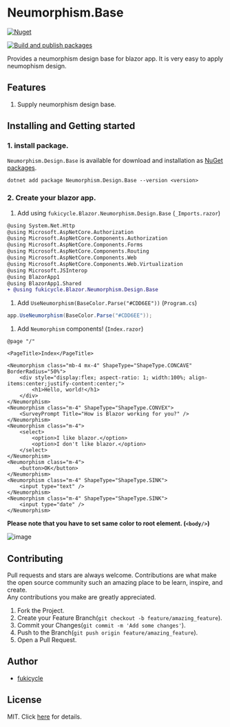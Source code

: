 # Neumorphism.Base
[![Nuget](https://img.shields.io/nuget/v/Neumorphism.Design.Base.svg)](https://www.nuget.org/packages/Neumorphism.Design.Base)

[![Build and publish packages](https://github.com/fukicycle/neumorphism.design.base/actions/workflows/production.yml/badge.svg)](https://github.com/fukicycle/neumorphism.design.base/actions/workflows/production.yml)

Provides a neumorphism design base for blazor app. It is very easy to apply neumophism design.

## Features
1. Supply neumorphism design base.

## Installing and Getting started
### 1. install package.
`Neumorphism.Design.Base` is available for download and installation as [NuGet packages](https://www.nuget.org/packages/Neumorphism.Design.Base).
```
dotnet add package Neumorphism.Design.Base --version <version>
```

### 2. Create your blazor app.
1. Add using `fukicycle.Blazor.Neumorphism.Design.Base` (`_Imports.razor`)
```diff
@using System.Net.Http
@using Microsoft.AspNetCore.Authorization
@using Microsoft.AspNetCore.Components.Authorization
@using Microsoft.AspNetCore.Components.Forms
@using Microsoft.AspNetCore.Components.Routing
@using Microsoft.AspNetCore.Components.Web
@using Microsoft.AspNetCore.Components.Web.Virtualization
@using Microsoft.JSInterop
@using BlazorApp1
@using BlazorApp1.Shared
+ @using fukicycle.Blazor.Neumorphism.Design.Base
```
1. Add `UseNeumorphism(BaseColor.Parse("#CDD6EE"))` (`Program.cs`)
```csharp
app.UseNeumorphism(BaseColor.Parse("#CDD6EE"));
```
1. Add `Neumorphism` components! (`Index.razor`)
```razor
@page "/"

<PageTitle>Index</PageTitle>

<Neumorphism class="mb-4 mx-4" ShapeType="ShapeType.CONCAVE" BorderRadius="50%">
    <div style="display:flex; aspect-ratio: 1; width:100%; align-items:center;justify-content:center;">
        <h1>Hello, world!</h1>
    </div>
</Neumorphism>
<Neumorphism class="m-4" ShapeType="ShapeType.CONVEX">
    <SurveyPrompt Title="How is Blazor working for you?" />
</Neumorphism>
<Neumorphism class="m-4">
    <select>
        <option>I like blazor.</option>
        <option>I don't like blazor.</option>
    </select>
</Neumorphism>
<Neumorphism class="m-4">
    <button>OK</button>
</Neumorphism>
<Neumorphism class="m-4" ShapeType="ShapeType.SINK">
    <input type="text" />
</Neumorphism>
<Neumorphism class="m-4" ShapeType="ShapeType.SINK">
    <input type="date" />
</Neumorphism>
```

**Please note that you have to set same color to root element. (`<body/>`)**

![image](https://github.com/fukicycle/neumorphism.design.base/assets/106070646/2d3c6cce-8031-48b0-9a40-63f8d321494e)

## Contributing
Pull requests and stars are always welcome.
Contributions are what make the open source community such an amazing place to be learn, inspire, and create.   
Any contributions you make are greatly appreciated.

1. Fork the Project.
2. Create your Feature Branch(`git checkout -b feature/amazing_feature`).
3. Commit your Changes(`git commit -m 'Add some changes'`).
4. Push to the Branch(`git push origin feature/amazing_feature`).
5. Open a Pull Request.

## Author
- [fukicycle](https://github.com/fukicycle)

## License
MIT. Click [here](./LICENSE) for details.
